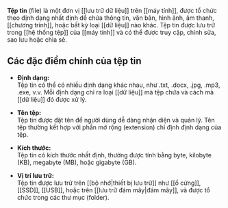 **Tệp tin** (file) là một đơn vị [[lưu trữ dữ liệu]] trên [[máy tính]], được tổ chức theo định dạng nhất định để chứa thông tin, văn bản, hình ảnh, âm thanh, [[chương trình]], hoặc bất kỳ loại [[dữ liệu]] nào khác. Tệp tin được lưu trữ trong [[hệ thống tệp]] của [[máy tính]] và có thể được truy cập, chỉnh sửa, sao lưu hoặc chia sẻ.
## Các đặc điểm chính của tệp tin

- **Định dạng:**  
    Tệp tin có thể có nhiều định dạng khác nhau, như .txt, .docx, .jpg, .mp3, .exe, v.v. Mỗi định dạng chỉ ra loại [[dữ liệu]] mà tệp chứa và cách mà [[dữ liệu]] đó được xử lý.
    
- **Tên tệp:**  
    Tệp tin được đặt tên để người dùng dễ dàng nhận diện và quản lý. Tên tệp thường kết hợp với phần mở rộng (extension) chỉ định định dạng của tệp.
    
- **Kích thước:**  
    Tệp tin có kích thước nhất định, thường được tính bằng byte, kilobyte (KB), megabyte (MB), hoặc gigabyte (GB).
    
- **Vị trí lưu trữ:**  
    Tệp tin được lưu trữ trên [[bộ nhớ|thiết bị lưu trữ]] như [[ổ cứng]], [[SSD]], [[USB]], hoặc trên [[lưu trữ đám mây|đám mây]], và được tổ chức trong các thư mục (folder).